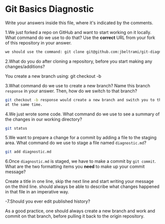 # Git Basics Diagnostic

Write your answers inside this file, where it's indicated by the comments.

1.We just forked a repo on GitHub and want to start working on it locally.
What command do we use to do that? Use the **correct** URL from your fork of
this repository in your answer.

```sh
we should use the command: git clone git@github.com:jbeltrami/git-diagnostic.git>
```

2.What do you do after cloning a repository, before you start making any
changes/additions?

You create a new branch using: git checkout -b <name of your branch>

3.What command do we use to create a new branch? Name this branch `response`
    in your answer. Then, how do we switch to that branch?

```sh
git checkout -b response would create a new branch and switch you to that branch
at the same time.
```

4.We just wrote some code. What command do we use to see a summary of the
    changes in our working directory?

```sh
git status
```

5.We want to prepare a change for a commit by adding a file to the staging
    area. What command do we use to stage a file named `diagnostic.md`?

```sh
git add diagnostic.md
```

6.Once `diagnostic.md` is staged, we have to make a commit by `git commit`.
What are the two formatting items you **need** to make up your commit message?

Create a title in one line, skip the next line and start writing your message on
the third line. should always be able to describe what changes happened in that
file in an imperative way.

-7.Should you ever edit published history?

 As a good practice, one should always create a new branch and work  and commit
 on that branch, before pulling it back to the origin repository.
